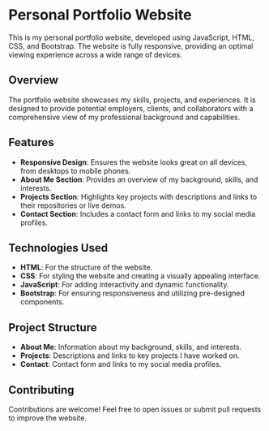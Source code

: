 # Personal Portfolio Website

This is my personal portfolio website, developed using JavaScript, HTML, CSS, and Bootstrap. The website is fully responsive, providing an optimal viewing experience across a wide range of devices.

## Overview

The portfolio website showcases my skills, projects, and experiences. It is designed to provide potential employers, clients, and collaborators with a comprehensive view of my professional background and capabilities.

## Features

- **Responsive Design**: Ensures the website looks great on all devices, from desktops to mobile phones.
- **About Me Section**: Provides an overview of my background, skills, and interests.
- **Projects Section**: Highlights key projects with descriptions and links to their repositories or live demos.
- **Contact Section**: Includes a contact form and links to my social media profiles.

## Technologies Used

- **HTML**: For the structure of the website.
- **CSS**: For styling the website and creating a visually appealing interface.
- **JavaScript**: For adding interactivity and dynamic functionality.
- **Bootstrap**: For ensuring responsiveness and utilizing pre-designed components.

## Project Structure

- **About Me**: Information about my background, skills, and interests.
- **Projects**: Descriptions and links to key projects I have worked on.
- **Contact**: Contact form and links to my social media profiles.

## Contributing

Contributions are welcome! Feel free to open issues or submit pull requests to improve the website.
